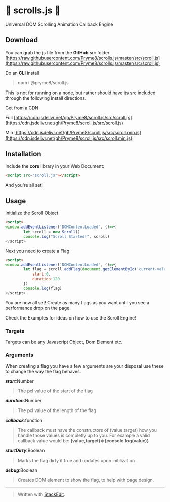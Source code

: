 # 📜  scrolls.js  📜
Universal DOM Scrolling Animation Callback Engine

## Download
You can grab the js file from the __GitHub__ src folder
[https://raw.githubusercontent.com/Pryme8/scrolls.js/master/src/scroll.js](https://raw.githubusercontent.com/Pryme8/scrolls.js/master/src/scroll.js)

Do an __CLI__ install
> npm i @pryme8/scroll.js

This is not for running on a node, but rather should have its src included through the following install directions.

Get from a CDN

Full [https://cdn.jsdelivr.net/gh/Pryme8/scroll.js/src/scroll.js](https://cdn.jsdelivr.net/gh/Pryme8/scroll.js/src/scroll.js)

Min [https://cdn.jsdelivr.net/gh/Pryme8/scroll.js/src/scroll.min.js](https://cdn.jsdelivr.net/gh/Pryme8/scroll.js/src/scroll.min.js)


## Installation
Include the __core__ library in your Web Document:
```html
<script src="scroll.js"></script>
```
And you're all set!

## Usage
Initialize the Scroll Object
```html
<script>
window.addEventListener('DOMContentLoaded', ()=>{	 
		let scroll = new Scroll()
		console.log("Scroll Started!", scroll)
</script>
```
Next you need to create a Flag
```html
<script>
window.addEventListener('DOMContentLoaded', ()=>{	 
		let flag = scroll.addFlag(document.getElementById('current-value'), {
			start:0,
			duration:120
		})		
		console.log(flag)
</script>
```

You are now all set!  Create as many flags as you want until you see a performance drop on the page.

Check the Examples for ideas on how to use the Scroll Engine!

### Targets
Targets can be any Javascript Object, Dom Element etc.

### Arguments
When creating a flag you have a few arguments are your disposal use these to change the way the flag behaves.

___start___:Number
> The pxl value of the start of the flag

___duration___:Number
> The pxl value of the length of the flag

___callback___:function
> The callback must have the constructors of (value,target) how you handle those values is completly up to you.
> For example a valid callback value would be:
> __(value,target)=>{console.log(value)}__

___startDirty___:Boolean
> Marks the flag dirty if true and updates upon initilization

___debug___:Boolean
> Creates DOM element to show the flag,  to help with page design.

----
> Written with [StackEdit](https://stackedit.io/).